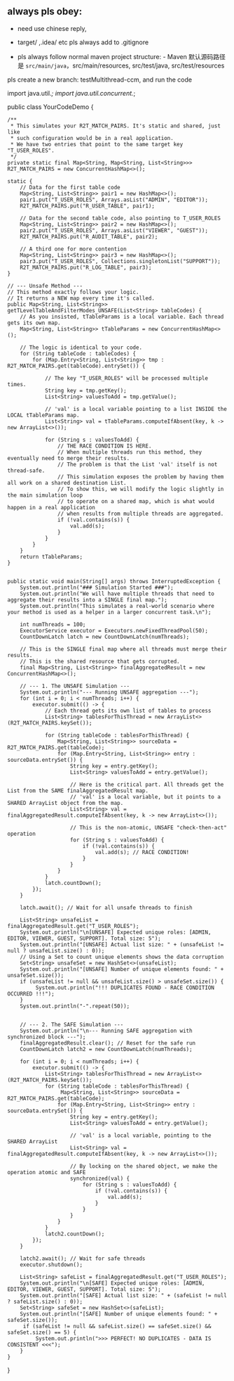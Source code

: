 ## always pls obey: 

- need use chinese reply, 

- target/ ,.idea/ etc pls always add to .gitignore

- pls always follow normal maven project structure:    - Maven 默认源码路径是 `src/main/java`，src/main/resources, src/test/java, src/test/resources

pls create a new branch: testMultithread-ccm, and run the code 

import java.util.*;
import java.util.concurrent.*;

public class YourCodeDemo {

    /**
     * This simulates your R2T_MATCH_PAIRS. It's static and shared, just like
     * such configuration would be in a real application.
     * We have two entries that point to the same target key "T_USER_ROLES".
     */
    private static final Map<String, Map<String, List<String>>> R2T_MATCH_PAIRS = new ConcurrentHashMap<>();
    
    static {
        // Data for the first table code
        Map<String, List<String>> pair1 = new HashMap<>();
        pair1.put("T_USER_ROLES", Arrays.asList("ADMIN", "EDITOR"));
        R2T_MATCH_PAIRS.put("R_USER_TABLE", pair1);
    
        // Data for the second table code, also pointing to T_USER_ROLES
        Map<String, List<String>> pair2 = new HashMap<>();
        pair2.put("T_USER_ROLES", Arrays.asList("VIEWER", "GUEST"));
        R2T_MATCH_PAIRS.put("R_AUDIT_TABLE", pair2);
        
        // A third one for more contention
        Map<String, List<String>> pair3 = new HashMap<>();
        pair3.put("T_USER_ROLES", Collections.singletonList("SUPPORT"));
        R2T_MATCH_PAIRS.put("R_LOG_TABLE", pair3);
    }
    
    // --- Unsafe Method ---
    // This method exactly follows your logic.
    // It returns a NEW map every time it's called.
    public Map<String, List<String>> getTLevelTableAndFilterModes_UNSAFE(List<String> tableCodes) {
        // As you insisted, tTableParams is a local variable. Each thread gets its own map.
        Map<String, List<String>> tTableParams = new ConcurrentHashMap<>();
    
        // The logic is identical to your code.
        for (String tableCode : tableCodes) {
            for (Map.Entry<String, List<String>> tmp : R2T_MATCH_PAIRS.get(tableCode).entrySet()) {
                
                // The key "T_USER_ROLES" will be processed multiple times.
                String key = tmp.getKey();
                List<String> valuesToAdd = tmp.getValue();
    
                // 'val' is a local variable pointing to a list INSIDE the LOCAL tTableParams map.
                List<String> val = tTableParams.computeIfAbsent(key, k -> new ArrayList<>());
    
                for (String s : valuesToAdd) {
                    // THE RACE CONDITION IS HERE.
                    // When multiple threads run this method, they eventually need to merge their results.
                    // The problem is that the List 'val' itself is not thread-safe.
                    // This simulation exposes the problem by having them all work on a shared destination List.
                    // To show this, we will modify the logic slightly in the main simulation loop
                    // to operate on a shared map, which is what would happen in a real application
                    // when results from multiple threads are aggregated.
                    if (!val.contains(s)) {
                        val.add(s);
                    }
                }
            }
        }
        return tTableParams;
    }


    public static void main(String[] args) throws InterruptedException {
        System.out.println("### Simulation Started ###");
        System.out.println("We will have multiple threads that need to aggregate their results into a SINGLE final map.");
        System.out.println("This simulates a real-world scenario where your method is used as a helper in a larger concurrent task.\n");
    
        int numThreads = 100;
        ExecutorService executor = Executors.newFixedThreadPool(50);
        CountDownLatch latch = new CountDownLatch(numThreads);
    
        // This is the SINGLE final map where all threads must merge their results.
        // This is the shared resource that gets corrupted.
        final Map<String, List<String>> finalAggregatedResult = new ConcurrentHashMap<>();
        
        // --- 1. The UNSAFE Simulation ---
        System.out.println("--- Running UNSAFE aggregation ---");
        for (int i = 0; i < numThreads; i++) {
            executor.submit(() -> {
                // Each thread gets its own list of tables to process
                List<String> tablesForThisThread = new ArrayList<>(R2T_MATCH_PAIRS.keySet());
                
                for (String tableCode : tablesForThisThread) {
                    Map<String, List<String>> sourceData = R2T_MATCH_PAIRS.get(tableCode);
                    for (Map.Entry<String, List<String>> entry : sourceData.entrySet()) {
                        String key = entry.getKey();
                        List<String> valuesToAdd = entry.getValue();
    
                        // Here is the critical part. All threads get the List from the SAME finalAggregatedResult map.
                        // 'val' is a local variable, but it points to a SHARED ArrayList object from the map.
                        List<String> val = finalAggregatedResult.computeIfAbsent(key, k -> new ArrayList<>());
    
                        // This is the non-atomic, UNSAFE "check-then-act" operation
                        for (String s : valuesToAdd) {
                            if (!val.contains(s)) {
                                val.add(s); // RACE CONDITION!
                            }
                        }
                    }
                }
                latch.countDown();
            });
        }
    
        latch.await(); // Wait for all unsafe threads to finish
    
        List<String> unsafeList = finalAggregatedResult.get("T_USER_ROLES");
        System.out.println("\n[UNSAFE] Expected unique roles: [ADMIN, EDITOR, VIEWER, GUEST, SUPPORT]. Total size: 5");
        System.out.println("[UNSAFE] Actual list size: " + (unsafeList != null ? unsafeList.size() : 0));
        // Using a Set to count unique elements shows the data corruption
        Set<String> unsafeSet = new HashSet<>(unsafeList);
        System.out.println("[UNSAFE] Number of unique elements found: " + unsafeSet.size());
        if (unsafeList != null && unsafeList.size() > unsafeSet.size()) {
             System.out.println("!!! DUPLICATES FOUND - RACE CONDITION OCCURRED !!!");
        }
        System.out.println("-".repeat(50));


        // --- 2. The SAFE Simulation ---
        System.out.println("\n--- Running SAFE aggregation with synchronized block ---");
        finalAggregatedResult.clear(); // Reset for the safe run
        CountDownLatch latch2 = new CountDownLatch(numThreads);
    
        for (int i = 0; i < numThreads; i++) {
            executor.submit(() -> {
                List<String> tablesForThisThread = new ArrayList<>(R2T_MATCH_PAIRS.keySet());
                for (String tableCode : tablesForThisThread) {
                     Map<String, List<String>> sourceData = R2T_MATCH_PAIRS.get(tableCode);
                    for (Map.Entry<String, List<String>> entry : sourceData.entrySet()) {
                        String key = entry.getKey();
                        List<String> valuesToAdd = entry.getValue();
    
                        // 'val' is a local variable, pointing to the SHARED ArrayList
                        List<String> val = finalAggregatedResult.computeIfAbsent(key, k -> new ArrayList<>());
    
                        // By locking on the shared object, we make the operation atomic and SAFE
                        synchronized(val) {
                            for (String s : valuesToAdd) {
                                if (!val.contains(s)) {
                                    val.add(s);
                                }
                            }
                        }
                    }
                }
                latch2.countDown();
            });
        }
        
        latch2.await(); // Wait for safe threads
        executor.shutdown();
    
        List<String> safeList = finalAggregatedResult.get("T_USER_ROLES");
        System.out.println("\n[SAFE] Expected unique roles: [ADMIN, EDITOR, VIEWER, GUEST, SUPPORT]. Total size: 5");
        System.out.println("[SAFE] Actual list size: " + (safeList != null ? safeList.size() : 0));
        Set<String> safeSet = new HashSet<>(safeList);
        System.out.println("[SAFE] Number of unique elements found: " + safeSet.size());
         if (safeList != null && safeList.size() == safeSet.size() && safeSet.size() == 5) {
             System.out.println(">>> PERFECT! NO DUPLICATES - DATA IS CONSISTENT <<<");
        }
    }
}
